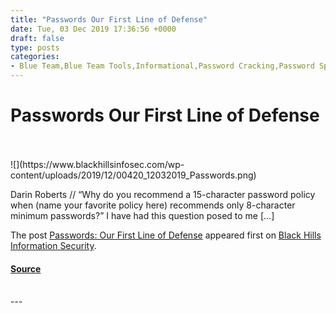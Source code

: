 ```yaml
---
title: "Passwords Our First Line of Defense"
date: Tue, 03 Dec 2019 17:36:56 +0000
draft: false
type: posts
categories: 
- Blue Team,Blue Team Tools,Informational,Password Cracking,Password Spray,Darin Roberts,password policy,passwords
---
```

# Passwords Our First Line of Defense

<br/>

<br/>
![](https://www.blackhillsinfosec.com/wp-content/uploads/2019/12/00420_12032019_Passwords.png)

Darin Roberts // “Why do you recommend a 15-character password policy when (name your favorite policy here) recommends only 8-character minimum passwords?” I have had this question posed to me \[…\]

The post [Passwords: Our First Line of Defense](https://www.blackhillsinfosec.com/passwords-our-first-line-of-defense/) appeared first on [Black Hills Information Security](https://www.blackhillsinfosec.com).

#### [Source](https://www.blackhillsinfosec.com/passwords-our-first-line-of-defense/)

<br/>
---
